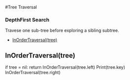 #Tree Traversal

### DepthFirst Search

Travese one sub-tree before exploring a sibling subtree.

  - [InOrderTraversal(tree)](#inordertraversal-tree)

## InOrderTraversal(tree)

if tree = nil:
	return
InOrderTraversal(tree.left)
Print(tree.key)
InOrderTraversal(tree.right)
